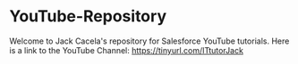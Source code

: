 # YouTube-Repository
Welcome to Jack Cacela's repository for Salesforce YouTube tutorials.
Here is a link to the YouTube Channel: https://tinyurl.com/ITtutorJack
